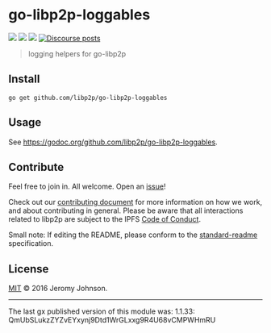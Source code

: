 # go-libp2p-loggables

[![](https://img.shields.io/badge/made%20by-Protocol%20Labs-blue.svg?style=flat-square)](https://protocol.ai)
[![](https://img.shields.io/badge/project-libp2p-yellow.svg?style=flat-square)](https://libp2p.io)
[![](https://img.shields.io/badge/freenode-%23libp2p-yellpw.svg?style=flat-square)](http://webchat.freenode.net/?channels=%23libp2p)
[![Discourse posts](https://img.shields.io/discourse/https/discuss.libp2p.io/posts.svg)](https://discuss.libp2p.io)

> logging helpers for go-libp2p

## Install

```
go get github.com/libp2p/go-libp2p-loggables
```

## Usage

See https://godoc.org/github.com/libp2p/go-libp2p-loggables.

## Contribute

Feel free to join in. All welcome. Open an [issue](https://github.com/libp2p/go-libp2p-loggables/issues)!

Check out our [contributing document](https://github.com/libp2p/community/blob/master/CONTRIBUTE.md) for more information on how we work, and about contributing in general. Please be aware that all interactions related to libp2p are subject to the IPFS [Code of Conduct](https://github.com/ipfs/community/blob/master/code-of-conduct.md).

Small note: If editing the README, please conform to the [standard-readme](https://github.com/RichardLitt/standard-readme) specification.

## License

[MIT](LICENSE) © 2016 Jeromy Johnson.

---

The last gx published version of this module was: 1.1.33: QmUbSLukzZYZvEYxynj9Dtd1WrGLxxg9R4U68vCMPWHmRU
